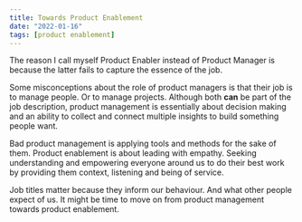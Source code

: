 ```yaml
---
title: Towards Product Enablement
date: "2022-01-16"
tags: [product enablement]
---
```


The reason I call myself Product Enabler instead of Product Manager is because the latter fails to capture the essence of the job. 

Some misconceptions about the role of product managers is that their job is to manage people. Or to manage projects. Although both **can** be part of the job description, product management is essentially about decision making and an ability to collect and connect multiple insights to build something people want.

Bad product management is applying tools and methods for the sake of them. Product enablement is about leading with empathy. Seeking understanding and empowering everyone around us to do their best work by providing them context, listening and being of service.

Job titles matter because they inform our behaviour. And what other people expect of us. It might be time to move on from product management towards product enablement.
